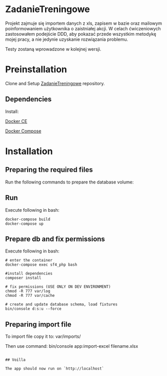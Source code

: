 # ZadanieTreningowe

Projekt zajmuje się importem danych z xls, zapisem w bazie oraz mailowym poinformowaniem użytkownika o zaistniałej akcji.
W celach ćwiczeniowych zastosowałem podejście DDD, aby pokazać przede wszystkim metodykę mojej pracy, a nie jedynie uzyskanie rozwiązania problemu.

Testy zostaną wprowadzone w kolejnej wersji.

# Preinstallation

Clone and Setup [ZadanieTreningowe](https://github.com/kamildziemba/ZadanieTreningowe) repository.

## Dependencies

Install: 

[Docker CE](#Install-Docker-Ubuntu)

[Docker Compose](#Install-Docker-Compose)

# Installation

## Preparing the required files

Run the following commands to prepare the database volume:

## Run

Execute following in bash:

```shell
docker-compose build
docker-compose up
```

## Prepare db and fix permissions

Execute following in bash:

```shell
# enter the container
docker-compose exec sf4_php bash

#install dependencies
composer install

# fix permissions (USE ONLY ON DEV ENVIRONMENT)
chmod -R 777 var/log
chmod -R 777 var/cache

# create and update database schema, load fixtures
bin/console d:s:u --force
```

## Preparing import file

To import file copy it to:
var/imports/

Then use command:
bin/console app:import-excel filename.xlsx

```

## Voilla

The app should now run on `http://localhost`
